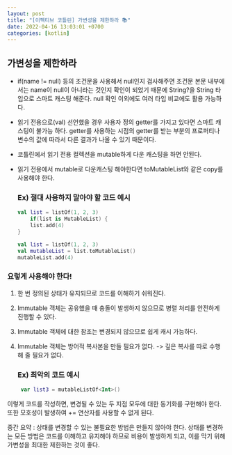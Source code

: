 ```yaml
---
layout: post
title: "[이펙티브 코틀린] 가변성을 제한하라 📚"
date: 2022-04-16 13:03:01 +0700
categories: [kotlin]
---
```


## 가변성을 제한하라
 - if(name != null) 등의 조건문을 사용해서 null인지 검사해주면 조건문 본문 내부에서는 name이 null이 아니라는 것인지 확인이 되었기 때문에 String?을 String 타입으로 스마트 캐스팅 해준다.
	   null 확인 이외에도 여러 타입 비교에도 활용 가능하다.
	
 - 읽기 전용으로(val) 선언했을 경우 사용자 정의 getter를 가지고 있다면 스마트 캐스팅이 불가능 하다. getter를 사용하는 시점의 getter를 받는 부분의 프로퍼티나 변수의 값에 따라서 다른 결과가 나올 수 있기 때문이다.

 - 코틀린에서 읽기 전용 컬렉션을 mutable하게 다운 캐스팅을 하면 안된다.
 - 읽기 전용에서 mutable로 다운캐스팅 해야한다면 toMutableList와 같은 copy를 사용해야 한다.

    ### Ex) 절대 사용하지 말아야 할 코드 예시
    ```kotlin
    val list = listOf(1, 2, 3)
        if(list is MutableList) {
	    list.add(4)
    }
    ```
    
    ```kotlin
    val list = listOf(1, 2, 3)
    val mutableList = list.toMutableList()
    mutableList.add(4)
    ```


### 요렇게 사용해야 한다!

 1. 한 번 정의된 상태가 유지되므로 코드를 이해하기 쉬워진다.
 2. Immutable 객체는 공유했을 때 충돌이 발생하지 않으므로 병렬 처리를 안전하게 진행할 수 있다.
 3. Immutable 객체에 대한 참조는 변경되지 않으므로 쉽게 캐시 가능하다.
 4. Immutable 객체는 방어적 복사본을 만들 필요가 없다. -> 깊은 복사를 따로 수행 해 줄 필요가 없다.


    ### Ex) 최악의 코드 예시
     ```kotlin
      var list3 = mutableListOf<Int>()
     ```
    
이렇게 코드를 작성하면, 변경될 수 있는 두 지점 모두에 대한 동기화를 구현해야 한다. 또한 모호성이 발생하여 += 연산자를 사용할 수 없게 된다.

중간 요약 : 상태를 변경할 수 있는 불필요한 방법은 만들지 않아야 한다. 상태를 변경하는 모든 방법은 코드를 이해하고 유지해야 하므로 비용이 발생하게 되고, 이를 막기 위해 가변성을 최대한 제한하는 것이 좋다.